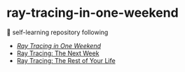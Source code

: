 # ray-tracing-in-one-weekend

🐌 self-learning repository following 
- [_Ray Tracing in One Weekend_](https://raytracing.github.io/books/RayTracingInOneWeekend.html)
- [ Ray Tracing: The Next Week ](https://raytracing.github.io/books/RayTracingTheNextWeek.html)
- [ Ray Tracing: The Rest of Your Life ](https://raytracing.github.io/books/RayTracingTheRestOfYourLife.html)
